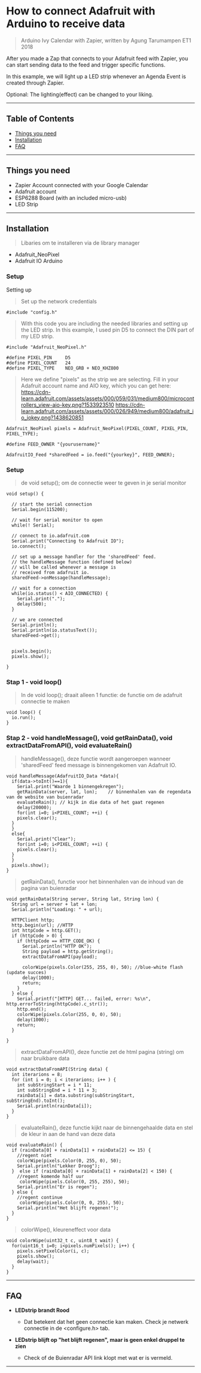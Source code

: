 # How to connect Adafruit with Arduino to receive data

> Arduino Ivy Calendar with Zapier, written by Agung Tarumampen ET1 2018

After you made a Zap that connects to your Adafruit feed with Zapier, you can start sending data to the feed and trigger specific functions.

In this example, we will light up a LED strip whenever an Agenda Event is created through Zapier.

Optional: The lighting(effect) can be changed to your liking.


---


## Table of Contents

- [Things you need](#thingsyouneed)
- [Installation](#installation)
- [FAQ](#faq)


---


## Things you need

- Zapier Account connected with your Google Calendar 
- Adafruit account
- ESP6288 Board (with an included micro-usb)
- LED Strip


---


## Installation

> Libaries om te installeren via de library manager

- Adafruit_NeoPixel
- Adafruit IO Arduino

### Setup

Setting up 

> Set up the network credentials

```shell
#include "config.h"
```

> With this code you are including the needed libraries and setting up the LED strip. In this example, I used pin D5 to connect the DIN part of my LED strip.

```shell
#include "Adafruit_NeoPixel.h"

#define PIXEL_PIN     D5
#define PIXEL_COUNT   24
#define PIXEL_TYPE    NEO_GRB + NEO_KHZ800

```

> Here we define "pixels" as the strip we are selecting. Fill in your Adafruit account name and AIO key, which you can get here:
https://cdn-learn.adafruit.com/assets/assets/000/059/031/medium800/microcontrollers_view-aio-key.png?1533923510
https://cdn-learn.adafruit.com/assets/assets/000/026/949/medium800/adafruit_io_iokey.png?1438620851

```
Adafruit_NeoPixel pixels = Adafruit_NeoPixel(PIXEL_COUNT, PIXEL_PIN, PIXEL_TYPE);

#define FEED_OWNER "{yourusername}"

AdafruitIO_Feed *sharedFeed = io.feed("{yourkey}", FEED_OWNER);
```


### Setup

> de void setup(); om de connectie weer te geven in je serial monitor

```shell
void setup() {
  
  // start the serial connection
  Serial.begin(115200);

  // wait for serial monitor to open
  while(! Serial);

  // connect to io.adafruit.com
  Serial.print("Connecting to Adafruit IO");
  io.connect();

  // set up a message handler for the 'sharedFeed' feed.
  // the handleMessage function (defined below)
  // will be called whenever a message is
  // received from adafruit io.
  sharedFeed->onMessage(handleMessage);

  // wait for a connection
  while(io.status() < AIO_CONNECTED) {
    Serial.print(".");
    delay(500);
  }

  // we are connected
  Serial.println();
  Serial.println(io.statusText());
  sharedFeed->get();


  pixels.begin();
  pixels.show();

}
```

### Stap 1 - void loop()

> In de void loop(); draait alleen 1 functie: de functie om de adafruit connectie te maken

```shell
void loop() {
  io.run();
}
```

### Stap 2 - void handleMessage(), void getRainData(), void extractDataFromAPI(), void evaluateRain() 

> handleMessage(), deze functie wordt aangeroepen wanneer 'sharedFeed' feed message is binnengekomen van Adafruit IO.

```shell
void handleMessage(AdafruitIO_Data *data){
  if(data->toInt()==1){
    Serial.print("Waarde 1 binnengekregen");
    getRainData(server, lat, lon);    // binnenhalen van de regendata van de website van buienradar
    evaluateRain(); // kijk in die data of het gaat regenen
    delay(20000);
    for(int i=0; i<PIXEL_COUNT; ++i) {
    pixels.clear();
  }
  } 
  else{
    Serial.print("Clear");
    for(int i=0; i<PIXEL_COUNT; ++i) {
    pixels.clear();
  }
  }
  pixels.show();
}
```

> getRainData(), functie voor het binnenhalen van de inhoud van de pagina van buienradar

```shell
void getRainData(String server, String lat, String lon) {
  String url = server + lat + lon;
  Serial.println("Loading: " + url);

  HTTPClient http;
  http.begin(url); //HTTP
  int httpCode = http.GET();
  if (httpCode > 0) {
    if (httpCode == HTTP_CODE_OK) {
      Serial.println("HTTP OK");
      String payload = http.getString();
      extractDataFromAPI(payload);

      colorWipe(pixels.Color(255, 255, 0), 50); //blue-white flash (update succes)
      delay(1000);
      return;
    }
  } else {
    Serial.printf("[HTTP] GET... failed, error: %s\n", http.errorToString(httpCode).c_str());
    http.end();
    colorWipe(pixels.Color(255, 0, 0), 50); 
    delay(1000);
    return;
  }

}
```

> extractDataFromAPI(), deze functie zet de html pagina (string) om naar bruikbare data

```shell
void extractDataFromAPI(String data) {
  int iterarions = 8;
  for (int i = 0; i < iterarions; i++ ) {
    int subStringStart = i * 11;
    int subStringEnd = i * 11 + 3;
    rainData[i] = data.substring(subStringStart, subStringEnd).toInt();
    Serial.println(rainData[i]);
  }
}
```

> evaluateRain(), deze functie kijkt naar de binnengehaalde data en stel de kleur in aan de hand van deze data

```shell
void evaluateRain() {
  if (rainData[0] + rainData[1] + rainData[2] <= 15) {
    //regent niet
    colorWipe(pixels.Color(0, 255, 0), 50); 
    Serial.println("Lekker Droog");
  }  else if (rainData[0] + rainData[1] + rainData[2] < 150) {
    //regent komende half uur
     colorWipe(pixels.Color(0, 255, 255), 50); 
    Serial.println("Er is regen");
  } else {
    //regent continue
     colorWipe(pixels.Color(0, 0, 255), 50);
    Serial.println("Het blijft regenen!");
  }
}
```

> colorWipe(), kleureneffect voor data

```shell
void colorWipe(uint32_t c, uint8_t wait) {
  for(uint16_t i=0; i<pixels.numPixels(); i++) {
    pixels.setPixelColor(i, c);
    pixels.show();
    delay(wait);
  }  
}
```


---


## FAQ

- **LEDstrip brandt Rood**
    - Dat betekent dat het geen connectie kan maken. Check je netwerk connectie in de <configure.h> tab.

- **LEDstrip blijft op "het blijft regenen", maar is geen enkel druppel te zien**
    - Check of de Buienradar API link klopt met wat er is vermeld.


---

